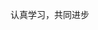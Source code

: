 <!--
 * @Author: your name
 * @Date: 2020-04-09 17:50:04
 * @LastEditTime: 2020-04-15 16:12:52
 * @LastEditors: Please set LastEditors
 * @Description: In User Settings Edit
 * @FilePath: \undefinedd:\04.github\Javastudyer\docs\README.md
 -->
认真学习，共同进步